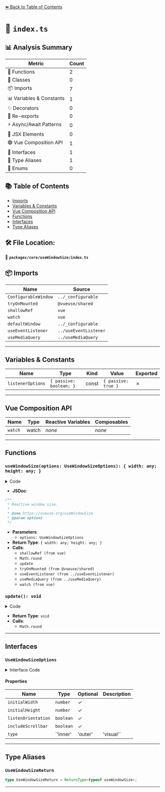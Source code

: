 [⬅️ Back to Table of Contents](../../../index.md)

# 📄 `index.ts`

## 📊 Analysis Summary

| Metric | Count |
|--------|-------|
| 🔧 Functions | 2 |
| 🧱 Classes | 0 |
| 📦 Imports | 7 |
| 📊 Variables & Constants | 1 |
| ✨ Decorators | 0 |
| 🔄 Re-exports | 0 |
| ⚡ Async/Await Patterns | 0 |
| 💠 JSX Elements | 0 |
| 🟢 Vue Composition API | 1 |
| 📐 Interfaces | 1 |
| 📑 Type Aliases | 1 |
| 🎯 Enums | 0 |

## 📚 Table of Contents

- [Imports](#imports)
- [Variables & Constants](#variables-constants)
- [Vue Composition API](#vue-composition-api)
- [Functions](#functions)
- [Interfaces](#interfaces)
- [Type Aliases](#type-aliases)

## 🛠️ File Location:
📂 **`packages/core/useWindowSize/index.ts`**

## 📦 Imports

| Name | Source |
|------|--------|
| `ConfigurableWindow` | `../_configurable` |
| `tryOnMounted` | `@vueuse/shared` |
| `shallowRef` | `vue` |
| `watch` | `vue` |
| `defaultWindow` | `../_configurable` |
| `useEventListener` | `../useEventListener` |
| `useMediaQuery` | `../useMediaQuery` |


---

## Variables & Constants

| Name | Type | Kind | Value | Exported |
|------|------|------|-------|----------|
| `listenerOptions` | `{ passive: boolean; }` | const | `{ passive: true }` | ✗ |


---

## Vue Composition API

| Name | Type | Reactive Variables | Composables |
|------|------|-------------------|-------------|
| `watch` | watch | *none* | *none* |


---

## Functions

### `useWindowSize(options: UseWindowSizeOptions): { width: any; height: any; }`

<details><summary>Code</summary>

```ts
export function useWindowSize(options: UseWindowSizeOptions = {}) {
  const {
    window = defaultWindow,
    initialWidth = Number.POSITIVE_INFINITY,
    initialHeight = Number.POSITIVE_INFINITY,
    listenOrientation = true,
    includeScrollbar = true,
    type = 'inner',
  } = options

  const width = shallowRef(initialWidth)
  const height = shallowRef(initialHeight)

  const update = () => {
    if (window) {
      if (type === 'outer') {
        width.value = window.outerWidth
        height.value = window.outerHeight
      }
      else if (type === 'visual' && window.visualViewport) {
        const { width: visualViewportWidth, height: visualViewportHeight, scale } = window.visualViewport
        width.value = Math.round(visualViewportWidth * scale)
        height.value = Math.round(visualViewportHeight * scale)
      }
      else if (includeScrollbar) {
        width.value = window.innerWidth
        height.value = window.innerHeight
      }
      else {
        width.value = window.document.documentElement.clientWidth
        height.value = window.document.documentElement.clientHeight
      }
    }
  }

  update()
  tryOnMounted(update)

  const listenerOptions = { passive: true }
  useEventListener('resize', update, listenerOptions)

  if (window && type === 'visual' && window.visualViewport) {
    useEventListener(window.visualViewport, 'resize', update, listenerOptions)
  }

  if (listenOrientation) {
    const matches = useMediaQuery('(orientation: portrait)')
    watch(matches, () => update())
  }

  return { width, height }
}
```
</details>

- **JSDoc**:
```ts
/**
 * Reactive window size.
 *
 * @see https://vueuse.org/useWindowSize
 * @param options
 */
```

- **Parameters**:
  - `options: UseWindowSizeOptions`
- **Return Type**: `{ width: any; height: any; }`
- **Calls**:
  - `shallowRef (from vue)`
  - `Math.round`
  - `update`
  - `tryOnMounted (from @vueuse/shared)`
  - `useEventListener (from ../useEventListener)`
  - `useMediaQuery (from ../useMediaQuery)`
  - `watch (from vue)`
### `update(): void`

<details><summary>Code</summary>

```ts
() => {
    if (window) {
      if (type === 'outer') {
        width.value = window.outerWidth
        height.value = window.outerHeight
      }
      else if (type === 'visual' && window.visualViewport) {
        const { width: visualViewportWidth, height: visualViewportHeight, scale } = window.visualViewport
        width.value = Math.round(visualViewportWidth * scale)
        height.value = Math.round(visualViewportHeight * scale)
      }
      else if (includeScrollbar) {
        width.value = window.innerWidth
        height.value = window.innerHeight
      }
      else {
        width.value = window.document.documentElement.clientWidth
        height.value = window.document.documentElement.clientHeight
      }
    }
  }
```
</details>

- **Return Type**: `void`
- **Calls**:
  - `Math.round`

---

## Interfaces

### `UseWindowSizeOptions`

<details><summary>Interface Code</summary>

```ts
export interface UseWindowSizeOptions extends ConfigurableWindow {
  initialWidth?: number
  initialHeight?: number
  /**
   * Listen to window `orientationchange` event
   *
   * @default true
   */
  listenOrientation?: boolean

  /**
   * Whether the scrollbar should be included in the width and height
   * Only effective when `type` is `'inner'`
   *
   * @default true
   */
  includeScrollbar?: boolean

  /**
   * Use `window.innerWidth` or `window.outerWidth` or `window.visualViewport`
   * visualViewport documentation from MDN(https://developer.mozilla.org/zh-CN/docs/Web/API/VisualViewport)
   * @default 'inner'
   */
  type?: 'inner' | 'outer' | 'visual'
}
```
</details>

#### Properties

| Name | Type | Optional | Description |
|------|------|----------|-------------|
| `initialWidth` | `number` | ✓ |  |
| `initialHeight` | `number` | ✓ |  |
| `listenOrientation` | `boolean` | ✓ |  |
| `includeScrollbar` | `boolean` | ✓ |  |
| `type` | `'inner' | 'outer' | 'visual'` | ✓ |  |


---

## Type Aliases

### `UseWindowSizeReturn`

```ts
type UseWindowSizeReturn = ReturnType<typeof useWindowSize>;
```


---